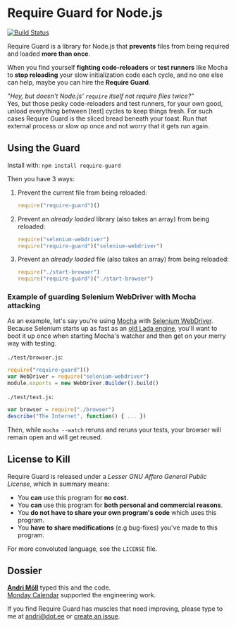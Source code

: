 Require Guard for Node.js
=========================
[![Build Status](https://travis-ci.org/moll/node-require-guard.png)](https://travis-ci.org/moll/node-require-guard)

Require Guard is a library for Node.js that **prevents** files from being required and loaded **more than once**.

When you find yourself **fighting code-reloaders** or **test runners** like Mocha to **stop reloading** your slow initialization code each cycle, and no one else can help, maybe you can hire the **Require Guard**.

*"Hey, but doesn't Node.js' `require` itself not require files twice?"*  
Yes, but those pesky code-reloaders and test runners, for your own good, unload everything between [test] cycles to keep things fresh. For such cases Require Guard is the sliced bread beneath your toast. Run that external process or slow op once and not worry that it gets run again.


Using the Guard
---------------
Install with: `npm install require-guard`

Then you have 3 ways:

1. Prevent the current file from being reloaded:
   ```javascript
   require("require-guard")()
   ```

2. Prevent an *already loaded* library (also takes an array) from being reloaded:
   ```javascript
   require("selenium-webdriver")
   require("require-guard")("selenium-webdriver")
   ```

3. Prevent an *already loaded* file (also takes an array) from being reloaded:
   ```javascript
   require("./start-browser")
   require("require-guard")("./start-browser")
   ```


### Example of guarding Selenium WebDriver with Mocha attacking 

As an example, let's say you're using [Mocha](http://visionmedia.github.com/mocha/) with [Selenium WebDriver](https://code.google.com/p/selenium/wiki/WebDriverJs). Because Selenium starts up as fast as an [old Lada engine](http://youtu.be/smndCQGZCLk), you'll want to boot it up once when starting Mocha's watcher and then get on your merry way with testing.

`./test/browser.js`:
```javascript
require("require-guard")()
var WebDriver = require("selenium-webdriver")
module.exports = new WebDriver.Builder().build()
```

`./test/test.js`:
```javascript
var browser = require("./browser")
describe("The Internet", function() { ... })
```

Then, while `mocha --watch` reruns and reruns your tests, your browser will remain open and will get reused.


License to Kill
---------------
Require Guard is released under a *Lesser GNU Affero General Public License*, which in summary means:

- You **can** use this program for **no cost**.
- You **can** use this program for **both personal and commercial reasons**.
- You **do not have to share your own program's code** which uses this program.
- You **have to share modifications** (e.g bug-fixes) you've made to this program.

For more convoluted language, see the `LICENSE` file.


Dossier
-------
**[Andri Möll](http://themoll.com)** typed this and the code.  
[Monday Calendar](http://mondayapp.com) supported the engineering work.

If you find Require Guard has muscles that need improving, please type to me at andri@dot.ee or [create an issue](https://github.com/moll/node-require-guard/issues).
